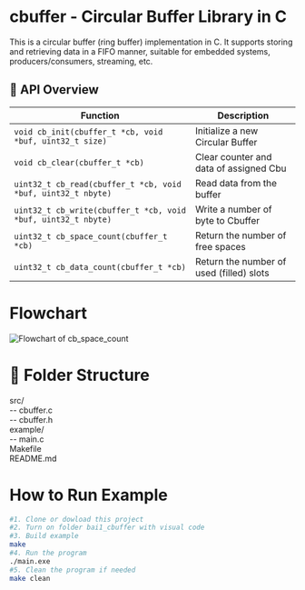 # cbuffer - Circular Buffer Library in C

This is a circular buffer (ring buffer) implementation in C. It supports storing and retrieving data in a FIFO manner, suitable for embedded systems, producers/consumers, streaming, etc.


## 🔧 API Overview

| Function                                                             | Description                                 |
|----------------------------------------------------------------------|---------------------------------------------|
| `void cb_init(cbuffer_t *cb, void *buf, uint32_t size)`              | Initialize a new Circular Buffer            |  
| `void cb_clear(cbuffer_t *cb)`                                       | Clear counter and data of assigned Cbu      |  
| `uint32_t cb_read(cbuffer_t *cb, void *buf, uint32_t nbyte)`         | Read data from the buffer                   |  
| `uint32_t cb_write(cbuffer_t *cb, void *buf, uint32_t nbyte)`        | Write a number of byte to Cbuffer           |  
| `uint32_t cb_space_count(cbuffer_t *cb)`                             | Return the number of free spaces            |
| `uint32_t cb_data_count(cbuffer_t *cb)`                              | Return the number of used (filled) slots    |

# Flowchart

![Flowchart of cb_space_count](init.png)


# 📁 Folder Structure

src/<br>
-- cbuffer.c<br>
-- cbuffer.h<br>
example/<br>
-- main.c<br>
Makefile<br>
README.md

# How to Run Example

```bash
#1. Clone or dowload this project
#2. Turn on folder bai1_cbuffer with visual code
#3. Build example
make
#4. Run the program
./main.exe
#5. Clean the program if needed
make clean
```
